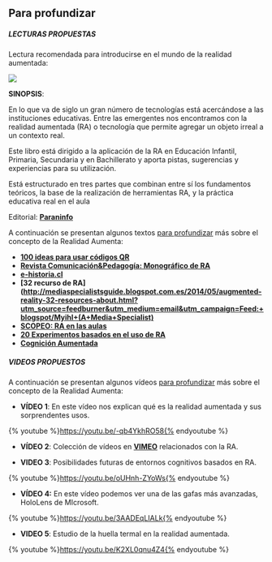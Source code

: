 ## Para profundizar

##### **LECTURAS PROPUESTAS**

Lectura recomendada para introducirse en el mundo de la realidad aumentada:  

![](https://moodle.catedu.es/pluginfile.php/4976/mod_page/content/18/recursos.paraninfo.jpg)

**SINOPSIS**:

En lo que va de siglo un gran número de tecnologías está acercándose a las instituciones educativas. Entre las emergentes nos encontramos con la realidad aumentada (RA) o tecnología que permite agregar un objeto irreal a un contexto real.

Este libro está dirigido a la aplicación de la RA en Educación Infantil, Primaria, Secundaria y en Bachillerato y aporta pistas, sugerencias y experiencias para su utilización.

Está estructurado en tres partes que combinan entre sí los fundamentos teóricos, la base de la realización de herramientas RA, y la práctica educativa real en el aula

Editorial: **[Paraninfo](http://www.paraninfo.es/catalogo/9788428340700/la-realidad-aumentada-como-herramienta-educativa)**

A continuación se presentan algunos textos [para profundizar](https://moodle.catedu.es/mod/page/view.php?id=974 "Para profundizar") más sobre el concepto de la Realidad Aumenta:  

* [**100 ideas para usar códigos QR**](http://www.e-historia.cl/e-historia/mas-de-100-ideas-para-usar-codigos-qr/)
* **[Revista Comunicación&Pedagogía: Monográfico de RA](http://www.centrocp.com/comunicacion-y-pedagogia-277-278-realidad-aumentada/)** 
* **[e-historia.cl](http://www.e-historia.cl/e-historia/dinosaurios-y-realidad-aumentada/)**
* **[32 recurso de RA](http://mediaspecialistsguide.blogspot.com.es/2014/05/augmented-reality-32-resources-about.html?utm_source=feedburner&utm_medium=email&utm_campaign=Feed:+blogspot/MyihI+(A+Media+Specialist)**
* **[SCOPEO: RA en las aulas](http://scopeo.usal.es/realidad-aumentada-realidad-disruptiva-en-las-aulas/)**
* **[20 Experimentos basados en el uso de RA](http://www.onlineuniversities.com/blog/2012/09/20-coolest-augmented-reality-experiments-education-so-far/)**
* **[Cognición Aumentada](https://link.springer.com/book/10.1007%2F978-3-642-21852-1)**

##### **VIDEOS PROPUESTOS**

A continuación se presentan algunos vídeos [para profundizar](https://moodle.catedu.es/mod/page/view.php?id=974 "Para profundizar") más sobre el concepto de la Realidad Aumenta:  

* **VÍDEO 1**: En este vídeo nos explican qué es la realidad aumentada y sus sorprendentes usos.

{% youtube %}https://youtu.be/-qb4YkhRO58{% endyoutube %} 

* **VÍDEO 2**: Colección de vídeos en **[VIMEO](https://vimeo.com/search?q=augmented+reality)** relacionados con la RA.

* **VIDEO 3**: Posibilidades futuras de entornos cognitivos basados en RA.

{% youtube %}https://youtu.be/oUHnh-ZYoWs{% endyoutube %}

* **VÍDEO 4:** En este vídeo podemos ver una de las gafas más avanzadas, HoloLens de MIcrosoft.

{% youtube %}https://youtu.be/3AADEqLIALk{% endyoutube %}

* **VIDEO 5**: Estudio de la huella termal en la realidad aumentada.

{% youtube %}https://youtu.be/K2XL0qnu4Z4{% endyoutube %}